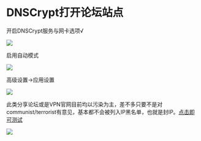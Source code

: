 # DNSCrypt打开论坛站点

开启DNSCrypt服务与网卡选项√

![](https://raw.githubusercontent.com/loremwalker/fq-book/master/docs/images/2018-04-29_031314.png)

启用自动模式

![](https://raw.githubusercontent.com/loremwalker/fq-book/master/docs/images/2018-04-29_031427.png)

高级设置-&gt;应用设置

![](https://raw.githubusercontent.com/loremwalker/fq-book/master/docs/images/2018-04-29_031418.png)

此类分享论坛或是VPN官网目前均以污染为主，差不多只要不是对communist/terrorist有意见，基本都不会被列入IP黑名单，也就是封IP。[点击即可测试](https://ssrshare.com/)

![](https://raw.githubusercontent.com/loremwalker/fq-book/master/docs/images/2018-04-29-1.png)



